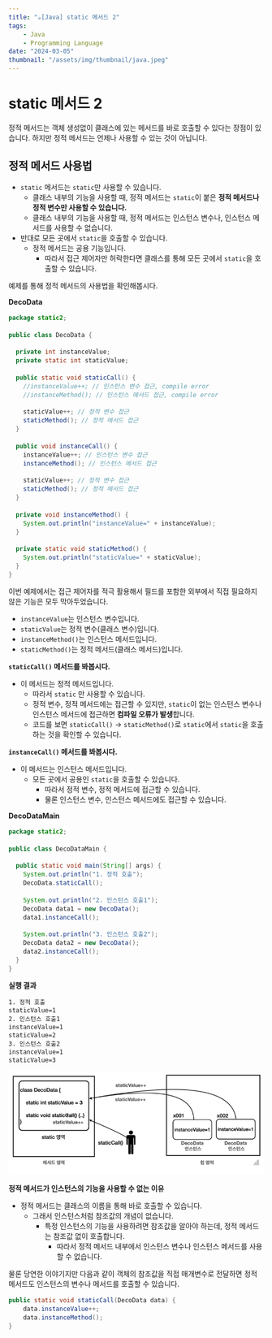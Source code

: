 ```yaml
---
title: "☕️[Java] static 메서드 2"
tags:
    - Java
    - Programming Language
date: "2024-03-05"
thumbnail: "/assets/img/thumbnail/java.jpeg"
---
```


# static 메서드 2

정적 메서드는 객체 생성없이 클래스에 있는 메서드를 바로 호출할 수 있다는 장점이 있습니다.
하지만 정적 메서드는 언제나 사용할 수 있는 것이 아닙니다.

## 정적 메서드 사용법
* `static` 메서드는 `static`만 사용할 수 있습니다.
    * 클래스 내부의 기능을 사용할 때, 정적 메서드는 `static`이 붙은 **정적 메서드나 정적 변수만 사용할 수 있습니다.**
    * 클래스 내부의 기능을 사용할 때, 정적 메서드는 인스턴스 변수나, 인스턴스 메서드를 사용할 수 없습니다.
* 반대로 모든 곳에서 `static`을 호출할 수 있습니다.
    * 정적 메서드는 공용 기능입니다.
        * 따라서 접근 제어자만 허락한다면 클래스를 통해 모든 곳에서 `static`을 호출할 수 있습니다.

예제를 통해 정적 메서드의 사용법을 확인해봅시다.

**DecoData**
```java
package static2;

public class DecoData {

  private int instanceValue;
  private static int staticValue;

  public static void staticCall() {
    //instanceValue++; // 인스턴스 변수 접근, compile error
    //instanceMethod(); // 인스턴스 메서드 접근, compile error

    staticValue++; // 정적 변수 접근
    staticMethod(); // 정적 메서드 접근
  }

  public void instanceCall() {
    instanceValue++; // 인스턴스 변수 접근
    instanceMethod(); // 인스턴스 메서드 접근

    staticValue++; // 정적 변수 접근
    staticMethod(); // 정적 메서드 접근
  }

  private void instanceMethod() {
    System.out.println("instanceValue=" + instanceValue);
  }

  private static void staticMethod() {
    System.out.println("staticValue=" + staticValue);
  }
}
```

이번 예제에서는 접근 제어자를 적극 활용해서 필드를 포함한 외부에서 직접 필요하지 않은 기능은 모두 막아두었습니다.

* `instanceValue`는 인스턴스 변수입니다.
* `staticValue`는 정적 변수(클래스 변수)입니다.
* `instanceMethod()`는 인스턴스 메서드입니다.
* `staticMethod()`는 정적 메서드(클래스 메서드)입니다.

**`staticCall()` 메서드를 봐봅시다.**
* 이 메서드는 정적 메서드입니다.
    * 따라서 `static` 만 사용할 수 있습니다.
    * 정적 변수, 정적 메서드에는 접근할 수 있지만, `static`이 없는 인스턴스 변수나 인스턴스 메서드에 접근하면 **컴파일 오류가 발생**합니다.
    * 코드를 보면 `staticCall()` -> `staticMethod()`로 `static`에서 `static`을 호출하는 것을 확인할 수 있습니다.

**`instanceCall()` 메서드를 봐봅시다.** 
* 이 메서드는 인스턴스 메서드입니다.
    * 모든 곳에서 공용인 `static`을 호출할 수 있습니다.
        * 따라서 정적 변수, 정적 메서드에 접근할 수 있습니다.
        * 물론 인스턴스 변수, 인스턴스 메서드에도 접근할 수 있습니다.

**DecoDataMain**
```java
package static2;

public class DecoDataMain {

  public static void main(String[] args) {
    System.out.println("1. 정적 호출");
    DecoData.staticCall();

    System.out.println("2. 인스턴스 호출1");
    DecoData data1 = new DecoData();
    data1.instanceCall();

    System.out.println("3. 인스턴스 호출2");
    DecoData data2 = new DecoData();
    data2.instanceCall();
  }
}
```

**실행 결과**
```
1. 정적 호출
staticValue=1
2. 인스턴스 호출1
instanceValue=1
staticValue=2
3. 인스턴스 호출2
instanceValue=1
staticValue=3
```

<img src="https://github.com/devKobe24/images/blob/main/%E1%84%8C%E1%85%A5%E1%86%BC%E1%84%8C%E1%85%A5%E1%86%A8%E1%84%86%E1%85%A6%E1%84%89%E1%85%A5%E1%84%83%E1%85%B3%E1%84%80%E1%85%A1%E1%84%8B%E1%85%B5%E1%86%AB%E1%84%89%E1%85%B3%E1%84%90%E1%85%A5%E1%86%AB%E1%84%89%E1%85%B3%E1%84%8B%E1%85%B4%E1%84%80%E1%85%B5%E1%84%82%E1%85%B3%E1%86%BC%E1%84%8B%E1%85%B3%E1%86%AF%E1%84%89%E1%85%A1%E1%84%8B%E1%85%AD%E1%86%BC%E1%84%92%E1%85%A1%E1%86%AF%E1%84%89%E1%85%AE%E1%84%8B%E1%85%A5%E1%86%B9%E1%84%82%E1%85%B3%E1%86%AB%E1%84%8B%E1%85%B5%E1%84%8B%E1%85%B2.png?raw=true">

**정적 메서드가 인스턴스의 기능을 사용할 수 없는 이유**
* 정적 메서드는 클래스의 이름을 통해 바로 호출할 수 있습니다.
    * 그래서 인스턴스처럼 참조값의 개념이 없습니다.
        * 특정 인스턴스의 기능을 사용하려면 참조값을 알아야 하는데, 정적 메서드는 참조값 없이 호출합니다.
            * 따라서 정적 메서드 내부에서 인스턴스 변수나 인스턴스 메서드를 사용할 수 없습니다.

물론 당연한 이야기지만 다음과 같이 객체의 참조값을 직접 매개변수로 전달하면 정적 메서드도 인스턴스의 변수나 메서드를 호출할 수 있습니다.
```java
public static void staticCall(DecoData data) {
    data.instanceValue++;
    data.instanceMethod();
}
```
